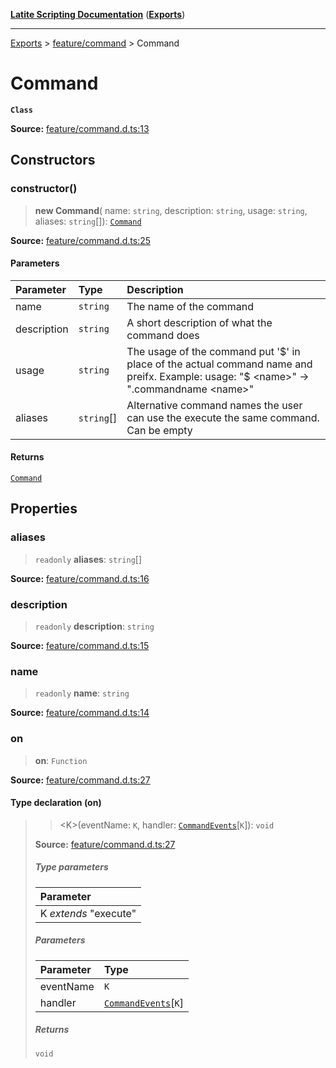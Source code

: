 [**Latite Scripting Documentation**](../../README.md) ([**Exports**](../../exports.md))

---

[Exports](../../exports.md) > [feature/command](../index.md) > Command

# Command

**`Class`**

**Source:** [feature/command.d.ts:13](https://github.com/LatiteScripting/latitescripting.github.io/blob/a08b0d1/definitions/feature/command.d.ts#L13)

## Constructors

### constructor()

> **new Command**(
> name: `string`,
> description: `string`,
> usage: `string`,
> aliases: `string`[]): [`Command`](class.Command.md)

**Source:** [feature/command.d.ts:25](https://github.com/LatiteScripting/latitescripting.github.io/blob/a08b0d1/definitions/feature/command.d.ts#L25)

#### Parameters

| Parameter   | Type       | Description                                                                                                                               |
| :---------- | :--------- | :---------------------------------------------------------------------------------------------------------------------------------------- |
| name        | `string`   | The name of the command                                                                                                                   |
| description | `string`   | A short description of what the command does                                                                                              |
| usage       | `string`   | The usage of the command put '$' in place of the actual command name and preifx. Example: usage: "$ \<name\>" -\> ".commandname \<name\>" |
| aliases     | `string`[] | Alternative command names the user can use the execute the same command. Can be empty                                                     |

#### Returns

[`Command`](class.Command.md)

## Properties

### aliases

> `readonly` **aliases**: `string`[]

**Source:** [feature/command.d.ts:16](https://github.com/LatiteScripting/latitescripting.github.io/blob/a08b0d1/definitions/feature/command.d.ts#L16)

### description

> `readonly` **description**: `string`

**Source:** [feature/command.d.ts:15](https://github.com/LatiteScripting/latitescripting.github.io/blob/a08b0d1/definitions/feature/command.d.ts#L15)

### name

> `readonly` **name**: `string`

**Source:** [feature/command.d.ts:14](https://github.com/LatiteScripting/latitescripting.github.io/blob/a08b0d1/definitions/feature/command.d.ts#L14)

### on

> **on**: `Function`

**Source:** [feature/command.d.ts:27](https://github.com/LatiteScripting/latitescripting.github.io/blob/a08b0d1/definitions/feature/command.d.ts#L27)

#### Type declaration (on)

> > \<K\>(eventName: `K`, handler: [`CommandEvents`](../interfaces/interface.CommandEvents.md)[`K`]): `void`
>
> **Source:** [feature/command.d.ts:27](https://github.com/LatiteScripting/latitescripting.github.io/blob/a08b0d1/definitions/feature/command.d.ts#L27)
>
> ##### Type parameters
>
> | Parameter             |
> | :-------------------- |
> | K _extends_ "execute" |
>
> ##### Parameters
>
> | Parameter | Type                                                             |
> | :-------- | :--------------------------------------------------------------- |
> | eventName | `K`                                                              |
> | handler   | [`CommandEvents`](../interfaces/interface.CommandEvents.md)[`K`] |
>
> ##### Returns
>
> `void`
